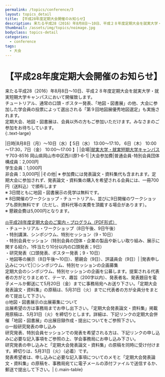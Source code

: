 ```yaml
---
permalink: /topics/conference/3
layout: topics_detail
title: 【平成28年度定期大会開催のお知らせ】
description: 来たる平成28（2016）年8月8日～10日、平成２８年度定期大会を就実大学・就実短期大学キャンパスにおいて開催致します。
thumbnail: /assets/img/topics/noimage.jpg
bodyclass: topics-detail
categories:
  - conference
tags:
  - 大会
---
```


# 【平成28年度定期大会開催のお知らせ】

来たる平成28（2016）年8月8日～10日、平成２８年度定期大会を就実大学・就実短期大学キャンパスにおいて開催致します。<br> 
チュートリアル、通常の口頭・ポスター発表、「地図・図書展」の他、大会に参加した学会員の投票によって選出される「第９回地図展優秀地図選定」も実施されます。<br>
定期大会、地図・図書展は、会員以外の方もご参加いただけます。みなさまのご参加をお待ちしています。<br>
{:.text-large}


|日時|8月8日（月）～10日（水）【 5日（水） 13:00～17:10， 6日（木） 10:00～17:30，7日（金） 10:00～17:00 】|
|会場|[就実大学・就実短期大学キャンパス](https://www.shujitsu.ac.jp/)　〒703-8516 岡山県岡山市中区西川原1-6-1|
|大会参加費|普通会員･特別会員団体構成員：2,000円<br>学生会員：1,000円<br>非会員：3,000円|
|その他| ※ 参加費には発表論文・資料集代も含まれます。定期大会に参加されず、発表論文・資料集の購入を希望される会員には、一冊700円（送料込）で頒布します<br>※ 3日間ともに地図・図書展示の見学は無料です。<br>※ 8日開催のワークショップ・チュートリアル、並びに9日開催のワークショップも原則無料です（ただし、資料代等の実費を頂戴する場合があります）。<br>※ 懇親会費は5,000円となります。<br><br>[◎平成28年度定期大会のご案内・プログラム（PDF形式）](assets/file/program2016.pdf)<br>・チュートリアル・ワークショップ（8日午後、9日午後）<br>・特別講演、シンポジウム、特別セッション（9・10日）<br>・特別会員セッション（特別会員の団体・企業の製品や新しい取り組み、展示に関する紹介。1件当たり10分以内の口頭発表；9日）<br>・研究発表（口頭発表、ポスター発表；9・10日）<br>・地図等の展示（8日午後～10日）、懇親会（9日）、評議員会（9日）|
|発表申し込みについて|◎シンポジウム、特別セッションの企画募集<br>定期大会のシンポジウム、特別セッションの企画を公募します。提案される代表者の方がとりまとめて、テーマ、趣旨（200字以内）、発表者名、発表題目を電子メールか郵送にて5月20日（金）までに事務局宛へお送り下さい。「定期大会発表論文・資料集」の原稿は、5月31日（火）までに代表者の方が全員分をまとめて提出して下さい。<br>◎地図・図書展示の出展募集について<br>出展希望の方は事務局までお申し出下さい。「定期大会発表論文・資料集」掲載用原稿は、5月31日（火）を締切りとします。詳細は、下記リンクの定期大会併催「地図・図書展」の出展目録作成・提出についてをご参照下さい。<br>◎一般研究発表の申し込み<br>研究発表、特別会員セッションでの発表を希望される方は、下記リンクの申し込みに必要な記入事項をご参照の上、学会事務局にお申し込み下さい。<br>研究発表の申し込みと「定期大会発表論文・資料集」の原稿を同時に受け付けます。締切りは、5月31日（火）（必着）です。<br>発表希望者は、申し込みに必要な記入事項についてのメモと「定期大会発表論文・資料集」の原稿を、事務局宛てに電子メールの添付ファイルで送信するか、郵送で提出して下さい。|
{:.main-table}



